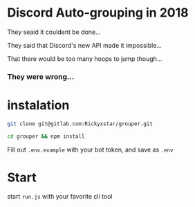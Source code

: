 # Discord Auto-grouping in 2018

They seaid it couldent be done...

They said that Discord's new API made it impossible...

That there would be too many hoops to jump though...

### They were wrong...

# instalation

```sh
git clone git@gitlab.com:Rickyxstar/grouper.git

cd grouper && npm install

```

Fill out `.env.example` with your bot token, and save as `.env`

# Start

start `run.js` with your favorite cli tool